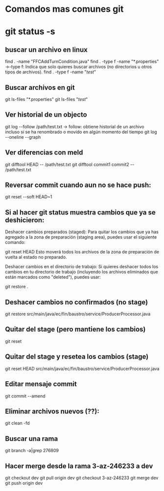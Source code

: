 # Comandos mas comunes git

# git status -s

## buscar un archivo en linux
find . -name "FFCAddTurnCondition.java"
find . -type f -name "*.properties"  ->-type f: Indica que solo quieres buscar archivos (no directorios u otros tipos de archivos).
find . -type f -name "*test*"

## Buscar archivos en git
git ls-files "*.properties"
git ls-files "*test*"

## Ver historial de un objecto
git log --follow /path/test.txt -> follow: obtiene historial de un archivo incluso si se ha renombrado o movido en algún momento del tiempo
git log --oneline --graph

## Ver diferencias con meld
git difftool HEAD -- /path/test.txt
git difftool commit1 commit2 -- /path/test.txt


## Reversar commit cuando aun no se hace push:
git reset --soft HEAD~1

## Si al hacer git status muestra cambios que ya se deshicieron:

Deshacer cambios preparados (staged): Para quitar los cambios que ya has agregado a la zona de preparación (staging area), puedes usar el siguiente comando:

git reset HEAD
Esto moverá todos los archivos de la zona de preparación de vuelta al estado no preparado.

Deshacer cambios en el directorio de trabajo: Si quieres deshacer todos los cambios en tu directorio de trabajo (incluyendo los archivos eliminados que están marcados como "deleted"), puedes usar:

git restore .

## Deshacer cambios no confirmados (no stage)
git restore src/main/java/ec/fin/baustro/service/ProducerProcessor.java

## Quitar del stage (pero mantiene los cambios)
git reset <file>

## Quitar del stage y resetea los cambios (stage)
git reset HEAD src/main/java/ec/fin/baustro/service/ProducerProcessor.java

## Editar mensaje commit
git commit --amend

## Eliminar archivos nuevos (??):
git clean -fd

## Buscar una rama
git branch -a|grep 276809

## Hacer merge desde la rama 3-az-246233 a dev
git checkout dev
git pull origin dev
git checkout 3-az-246233
git merge dev
git push origin dev